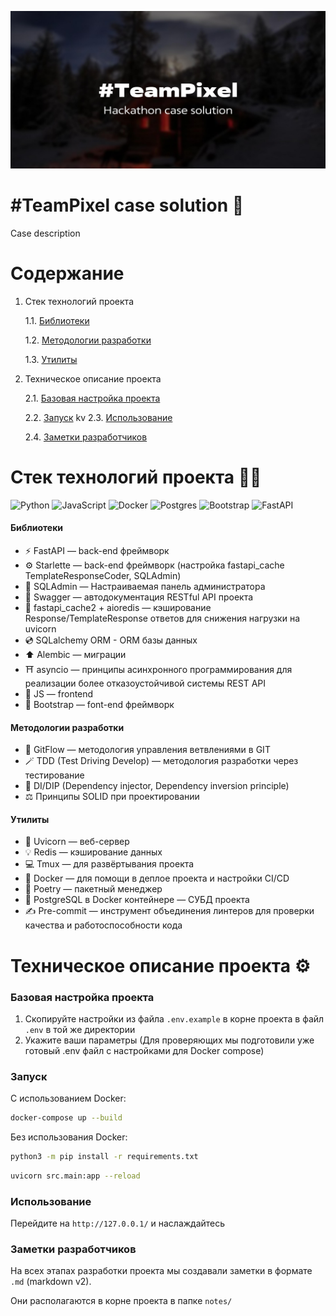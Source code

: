 ![Alt text](readme_src/preview.jpg)

# #TeamPixel case solution 💬

Case description

# Содержание
1. Стек технологий проекта

    1.1. [Библиотеки](#библиотеки)
    
    1.2. [Методологии разработки](#методологии-разработки)

    1.3. [Утилиты](#утилиты)

2. Техническое описание проекта

    2.1. [Базовая настройка проекта](#базовая-настройка-проекта)

    2.2. [Запуск](#запуск)
    kv
    2.3. [Использование](#использование)

    2.4. [Заметки разработчиков](#заметки-разработчиков)

# Стек технологий проекта 🧑‍💻


![Python](https://img.shields.io/badge/python-3670A0?style=for-the-badge&logo=python&logoColor=ffdd54) ![JavaScript](https://img.shields.io/badge/javascript-%23323330.svg?style=for-the-badge&logo=javascript&logoColor=%23F7DF1E) ![Docker](https://img.shields.io/badge/docker-3670A0.svg?style=for-the-badge&logo=docker&logoColor=white)
![Postgres](https://img.shields.io/badge/postgres-%23316192.svg?style=for-the-badge&logo=postgresql&logoColor=white) ![Bootstrap](https://img.shields.io/badge/bootstrap-%238511FA.svg?style=for-the-badge&logo=bootstrap&logoColor=white) ![FastAPI](https://img.shields.io/badge/FastAPI-005571?style=for-the-badge&logo=fastapi)


#### Библиотеки

- ⚡️ FastAPI — back-end фреймворк
- ⚙️ Starlette — back-end фреймворк (настройка fastapi_cache TemplateResponseCoder, SQLAdmin)
- 👑 SQLAdmin — Настраиваемая панель администратора
- 📜 Swagger — автодокументация RESTful API проекта
- 💾 fastapi_cache2 + aioredis — кэширование Response/TemplateResponse ответов для снижения нагрузки на uvicorn
- 💿 SQLalchemy ORM - ORM базы данных
- ⬆️ Alembic — миграции
- ⛩️ asyncio — принципы асинхронного программирования для реализации более отказоустойчивой системы REST API
- 💛 JS — frontend
- 💜 Bootstrap — font-end фреймворк

#### Методологии разработки

- 🌴 GitFlow — методология управления ветвлениями в GIT
- 🪄 TDD (Test Driving Develop) — методология разработки через тестирование
- 🔁 DI/DIP (Dependency injector, Dependency inversion principle)
- ⚖️ Принципы SOLID при проектировании

#### Утилиты
- 🦄 Uvicorn — веб-сервер
- 💡 Redis — кэширование данных
- 💻 Tmux — для развёртывания проекта
- 🐳 Docker — для помощи в деплое проекта и настройки CI/CD
- 📖 Poetry — пакетный менеджер
- 💾 PostgreSQL в Docker контейнере — СУБД проекта
- ✍️ Pre-commit — инструмент объединения линтеров для проверки качества и работоспособности кода

# Техническое описание проекта ⚙️

### Базовая настройка проекта

1. Скопируйте настройки из файла ```.env.example``` в корне проекта в файл ```.env``` в той же директории
2. Укажите ваши параметры (Для проверяющих мы подготовили уже готовый .env файл с настройками для Docker compose)

### Запуск

С использованием Docker:

```bash
docker-compose up --build
```

Без использования Docker:
```bash
python3 -m pip install -r requirements.txt
```

```bash
uvicorn src.main:app --reload
```

### Использование

Перейдите на `http://127.0.0.1/` и наслаждайтесь

### Заметки разработчиков

На всех этапах разработки проекта мы создавали заметки в формате `.md` (markdown v2).

Они располагаются в корне проекта в папке `notes/`